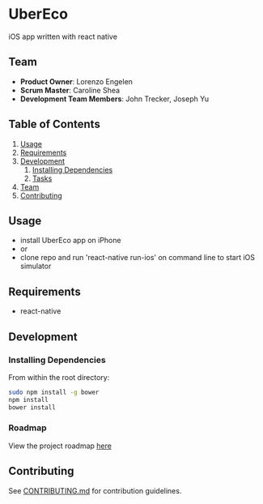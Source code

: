 # UberEco

iOS app written with react native

## Team

  - __Product Owner__: Lorenzo Engelen
  - __Scrum Master__: Caroline Shea
  - __Development Team Members__: John Trecker, Joseph Yu

## Table of Contents

1. [Usage](#Usage)
1. [Requirements](#requirements)
1. [Development](#development)
    1. [Installing Dependencies](#installing-dependencies)
    1. [Tasks](#tasks)
1. [Team](#team)
1. [Contributing](#contributing)

## Usage

- install UberEco app on iPhone
- or
- clone repo and run 'react-native run-ios' on command line to start iOS simulator

## Requirements

- react-native

## Development

### Installing Dependencies

From within the root directory:

```sh
sudo npm install -g bower
npm install
bower install
```

### Roadmap

View the project roadmap [here](LINK_TO_PROJECT_ISSUES)


## Contributing

See [CONTRIBUTING.md](CONTRIBUTING.md) for contribution guidelines.
